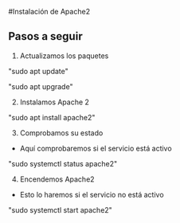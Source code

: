 #Instalación de Apache2

## Pasos a seguir

1. Actualizamos los paquetes

"sudo apt update"

"sudo apt upgrade"

2. Instalamos Apache 2

"sudo apt install apache2"

3. Comprobamos su estado
  - Aquí comprobaremos si el servicio está activo

"sudo systemctl status apache2"

4. Encendemos Apache2
  - Esto lo haremos si el servicio no está activo

"sudo systemctl start apache2"
